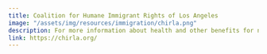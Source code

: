 ```yaml
---
title: Coalition for Humane Immigrant Rights of Los Angeles
image: "/assets/img/resources/immigration/chirla.png"
description: For more information about health and other benefits for non-citizens, call (888) 624-4752.
link: https://chirla.org/
---
```

